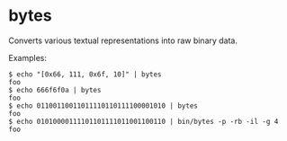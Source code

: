 # bytes

Converts various textual representations into raw binary data.

Examples:

```
$ echo "[0x66, 111, 0x6f, 10]" | bytes
foo
$ echo 666f6f0a | bytes
foo
$ echo 01100110011011110110111100001010 | bytes
foo
$ echo 01010000111101101111011001100110 | bin/bytes -p -rb -il -g 4
foo
```
